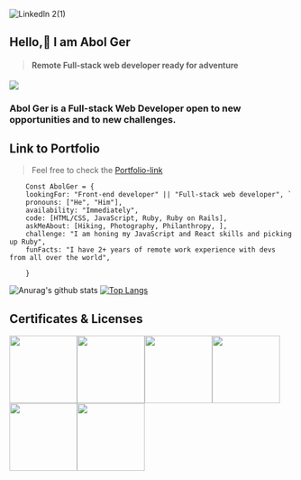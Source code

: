 ![Linkedln 2(1)](https://user-images.githubusercontent.com/9010615/174154252-c77af24f-d6ec-41d4-9b0b-26b9a8bf714f.png)

## Hello,👋 I am Abol Ger

>#### Remote Full-stack web developer ready for adventure 

![](https://visitor-badge.glitch.me/badge?page_id=ger619)






### Abol Ger is a Full-stack Web Developer open to new opportunities and to new challenges.

## Link to Portfolio

> Feel free to check the
> [Portfolio-link](https://eloquent-semolina-600dc6.netlify.app/)

    
        Const AbolGer = {
        lookingFor: "Front-end developer" || "Full-stack web developer", `
        pronouns: ["He", "Him"], 
        availability: "Immediately",
        code: [HTML/CSS, JavaScript, Ruby, Ruby on Rails],
        askMeAbout: [Hiking, Photography, Philanthropy, ],
        challenge: "I am honing my JavaScript and React skills and picking up Ruby",
        funFacts: "I have 2+ years of remote work experience with devs from all over the world",
        
        }

 


![Anurag's github stats](https://github-readme-stats.vercel.app/api?username=ger619&show_icons=true) 
[![Top Langs](https://github-readme-stats.vercel.app/api/top-langs/?username=ger619)](https://github.com/anuraghazra/github-readme-stats) 


<h2 align="left">Certificates & Licenses</h2>

 <img src="https://user-images.githubusercontent.com/9010615/202282952-bf4113a2-5c54-472d-b966-c4edb470dea3.png" width="120px" href="https://www.credential.net/be28982a-1c43-404b-b1ac-21a21f24d555?record_view=true#gs.ies96n" target="_blank"/><img src="https://user-images.githubusercontent.com/9010615/202286474-5a3772c9-3b02-4d14-b5a8-855b9e7ec806.png" width="120px" href="https://www.credential.net/be28982a-1c43-404b-b1ac-21a21f24d555?record_view=true#gs.ies96n" target="_blank"/><img src="https://user-images.githubusercontent.com/9010615/202287061-10d82b7a-aa3b-49a8-9a90-8c866de77326.png" width="120px" href="https://www.credential.net/be28982a-1c43-404b-b1ac-21a21f24d555?record_view=true#gs.ies96n" target="_blank"/><img src="https://user-images.githubusercontent.com/9010615/202288304-647f68e1-19da-4ace-a5e6-a8a605e6f86d.png" width="120px" href="https://www.credential.net/be28982a-1c43-404b-b1ac-21a21f24d555?record_view=true#gs.ies96n" target="_blank"/><img src="https://user-images.githubusercontent.com/9010615/202288267-506ad556-4db8-4a4c-b539-9910e0e047e2.png" width="120px" href="https://www.credential.net/be28982a-1c43-404b-b1ac-21a21f24d555?record_view=true#gs.ies96n" target="_blank"/><img src="https://user-images.githubusercontent.com/9010615/202289832-cefae4b0-f687-47a9-b0dc-b19348b437aa.png" width="120px" href="https://www.credential.net/be28982a-1c43-404b-b1ac-21a21f24d555?record_view=true#gs.ies96n" target="_blank"/>

